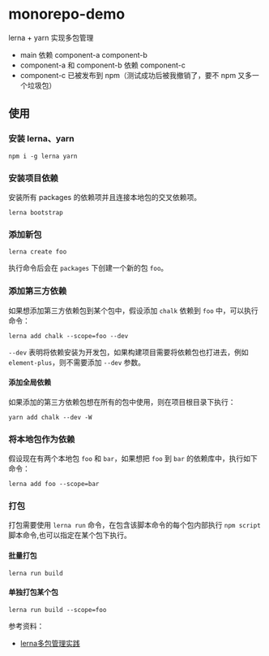 # monorepo-demo
lerna + yarn 实现多包管理

* main 依赖 component-a component-b
* component-a 和 component-b 依赖 component-c
* component-c 已被发布到 npm（测试成功后被我撤销了，要不 npm 又多一个垃圾包）

## 使用
### 安装 lerna、yarn
```
npm i -g lerna yarn
```

### 安装项目依赖
安装所有 packages 的依赖项并且连接本地包的交叉依赖项。
```
lerna bootstrap
```

### 添加新包
```
lerna create foo
```
执行命令后会在 `packages` 下创建一个新的包 `foo`。

### 添加第三方依赖
如果想添加第三方依赖包到某个包中，假设添加 `chalk` 依赖到 `foo` 中，可以执行命令：
```
lerna add chalk --scope=foo --dev
```
`--dev` 表明将依赖安装为开发包，如果构建项目需要将依赖包也打进去，例如 `element-plus`，则不需要添加 `--dev` 参数。
#### 添加全局依赖
如果添加的第三方依赖包想在所有的包中使用，则在项目根目录下执行：
```
yarn add chalk --dev -W
```

### 将本地包作为依赖
假设现在有两个本地包 `foo` 和 `bar`，如果想把 `foo` 到 `bar` 的依赖库中，执行如下命令：
```
lerna add foo --scope=bar
```
### 打包
打包需要使用 `lerna run` 命令，在包含该脚本命令的每个包内部执行 `npm script` 脚本命令,也可以指定在某个包下执行。

#### 批量打包
```
lerna run build
```
#### 单独打包某个包
```
lerna run build --scope=foo
```

参考资料：
* [lerna多包管理实践](https://juejin.cn/post/6844904194999058440)
